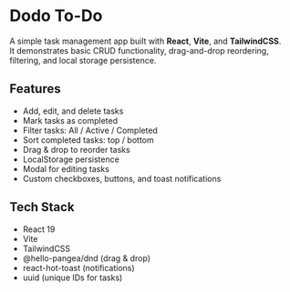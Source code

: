 # Dodo To-Do

A simple task management app built with **React**, **Vite**, and **TailwindCSS**.  
It demonstrates basic CRUD functionality, drag-and-drop reordering, filtering, and local storage persistence.

## Features
- Add, edit, and delete tasks  
- Mark tasks as completed  
- Filter tasks: All / Active / Completed  
- Sort completed tasks: top / bottom  
- Drag & drop to reorder tasks  
- LocalStorage persistence  
- Modal for editing tasks  
- Custom checkboxes, buttons, and toast notifications  

## Tech Stack
- React 19  
- Vite  
- TailwindCSS  
- @hello-pangea/dnd (drag & drop)  
- react-hot-toast (notifications)  
- uuid (unique IDs for tasks)  
